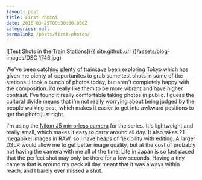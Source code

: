 ```yaml
---
layout: post
title: First Photos
date: 2016-03-25T09:30:00.000Z
categories: null
permalink: /posts/first-photos/
---
```


![Test Shots in the Train Stations]({{ site.github.url }}/assets/blog-images/DSC_1746.jpg)
<article>
<p>
We've been catching plenty of trainsave been exploring Tokyo which has given me plenty of oppurtunites to grab some test shots in some of the stations. I took a bunch of photos today, but aren't completely happy with the composition. I'd really like them to be more vibrant and have higher contrast. I've found it really comfortable taking photos in public. I guess the cultural divide means that i'm not really worrying about being judged by the people walking past, which makes it easier to get into awkward positions to get the photo just right.
</p>
<p>
I'm using the <a href="http://www.nikon.com.au/en_AU/product/nikon-1/nikon1-j5">Nikon J5 mirrorless camera</a> for the series. It's lightweight and really small, which makes it easy to carry around all day. It also takes 21-megapixel images in RAW, so I have heaps of flexibility with editing. A larger DSLR would allow me to get better image quality, but at the cost of probably not having the camera with me all of the time. Life in Japan is so fast paced that the perfect shot may only be there for a few seconds. Having a tiny camera that is around my neck all day meant that it was always within reach, and I barely ever missed a shot.
</p>
</article>
